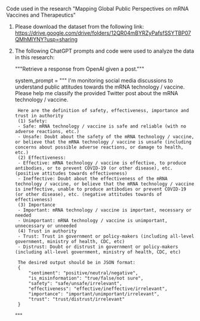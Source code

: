 Code used in the research "Mapping Global Public Perspectives on mRNA Vaccines and Therapeutics"

1. Please download the dataset from the following link: https://drive.google.com/drive/folders/12QR04mBYRZyPafsfSSYTBP07QMhMlYNY?usp=sharing

2. The following ChatGPT prompts and code were used to analyze the data in this research:

    """Retrieve a response from OpenAI given a post."""

    system_prompt = """
        I'm monitoring social media discussions to understand public attitudes towards the mRNA technology / vaccine. Please help me classify the provided Twitter post about the mRNA technology / vaccine.
        
        Here are the definition of safety, effectiveness, importance and trust in authority
        (1) Safety:
        - Safe: mRNA technology / vaccine is safe and reliable (with no adverse reactions, etc.)
        - Unsafe: Doubt about the safety of the mRNA technology / vaccine, or believe that the mRNA technology / vaccine is unsafe (including concerns about possible adverse reactions, or damage to health, etc.)
        (2) Effectiveness:
        - Effective: mRNA technology / vaccine is effective, to produce antibodies, or to prevent COVID-19 (or other disease), etc. (positive attitudes towards effectiveness)
        - Ineffective: Doubt about the effectiveness of the mRNA technology / vaccine, or believe that the mRNA technology / vaccine is ineffective, unable to produce antibodies or prevent COVID-19 (or other disease), etc. (negative attitudes towards of effectiveness)
        (3) Importance
        - Important: mRNA technology / vaccine is important, necessary or needed
        - Unimportant: mRNA technology / vaccine is unimportant, unnecessary or unneeded
        (4) Trust in authority
        - Trust: Trust in government or policy-makers (including all-level government, ministry of health, CDC, etc) 
        - Distrust: Doubt or distrust in government or policy-makers (including all-level government, ministry of health, CDC, etc)

        The desired output should be in JSON format:
        {
            "sentiment": "positive/neutral/negative",
            "is_misinformation": "true/false/not sure",
            "safety": "safe/unsafe/irrelevant",
            "effectiveness": "effective/ineffective/irrelevant",
            "importance": "important/unimportant/irrelevant",
            "trust": "trust/distrust/irrelevant"
        }
    """
